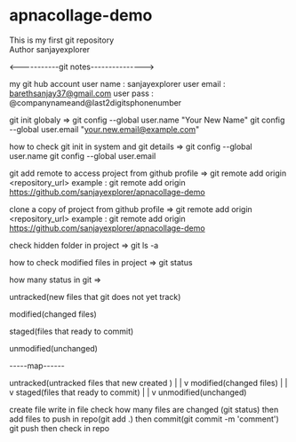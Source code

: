 # apnacollage-demo
This is my first git repository
<br>
Author sanjayexplorer

<-----------git notes--------------->

my git hub account
user name : sanjayexplorer
user email : barethsanjay37@gmail.com
user pass : @companynameand@last2digitsphonenumber

git init globaly =>
git config --global user.name "Your New Name"
git config --global user.email "your.new.email@example.com"

how to check git init in system and git details =>
git config --global user.name
git config --global user.email

git add remote to access project from github profile =>
git remote add origin <repository_url>
example : git remote add origin https://github.com/sanjayexplorer/apnacollage-demo

clone a copy of project from github profile =>
git remote add origin <repository_url>
example : git remote add origin https://github.com/sanjayexplorer/apnacollage-demo

check hidden folder in project =>
git ls -a

how to check modified files in project =>
git status


how many status in git =>

untracked(new files that git does not yet track)

modified(changed files)

staged(files that ready to commit)

unmodified(unchanged)

-----map------

untracked(untracked files that new created )
                |
                |
                v
modified(changed files)
                |
                |
                v
staged(files that ready to commit)
                |
                |
                v
unmodified(unchanged)

create file
write in file
check how many files are changed (git status)
then add files to push in repo(git add .)
then commit(git commit -m 'comment')
git push
then check in repo
